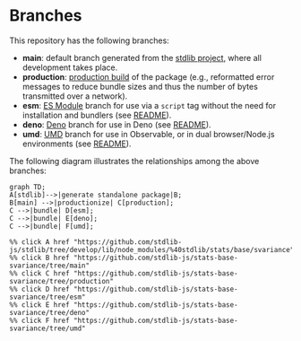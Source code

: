 <!--

@license Apache-2.0

Copyright (c) 2022 The Stdlib Authors.

Licensed under the Apache License, Version 2.0 (the "License");
you may not use this file except in compliance with the License.
You may obtain a copy of the License at

    http://www.apache.org/licenses/LICENSE-2.0

Unless required by applicable law or agreed to in writing, software
distributed under the License is distributed on an "AS IS" BASIS,
WITHOUT WARRANTIES OR CONDITIONS OF ANY KIND, either express or implied.
See the License for the specific language governing permissions and
limitations under the License.

-->

# Branches

This repository has the following branches:

-   **main**: default branch generated from the [stdlib project][stdlib-url], where all development takes place.
-   **production**: [production build][production-url] of the package (e.g., reformatted error messages to reduce bundle sizes and thus the number of bytes transmitted over a network).
-   **esm**: [ES Module][esm-url] branch for use via a `script` tag without the need for installation and bundlers (see [README][esm-readme]).
-   **deno**: [Deno][deno-url] branch for use in Deno (see [README][deno-readme]).
-   **umd**: [UMD][umd-url] branch for use in Observable, or in dual browser/Node.js environments (see [README][umd-readme]).

The following diagram illustrates the relationships among the above branches:

```mermaid
graph TD;
A[stdlib]-->|generate standalone package|B;
B[main] -->|productionize| C[production];
C -->|bundle| D[esm];
C -->|bundle| E[deno];
C -->|bundle| F[umd];

%% click A href "https://github.com/stdlib-js/stdlib/tree/develop/lib/node_modules/%40stdlib/stats/base/svariance"
%% click B href "https://github.com/stdlib-js/stats-base-svariance/tree/main"
%% click C href "https://github.com/stdlib-js/stats-base-svariance/tree/production"
%% click D href "https://github.com/stdlib-js/stats-base-svariance/tree/esm"
%% click E href "https://github.com/stdlib-js/stats-base-svariance/tree/deno"
%% click F href "https://github.com/stdlib-js/stats-base-svariance/tree/umd"
```

[stdlib-url]: https://github.com/stdlib-js/stdlib/tree/develop/lib/node_modules/%40stdlib/stats/base/svariance
[production-url]: https://github.com/stdlib-js/stats-base-svariance/tree/production
[deno-url]: https://github.com/stdlib-js/stats-base-svariance/tree/deno
[deno-readme]: https://github.com/stdlib-js/stats-base-svariance/blob/deno/README.md
[umd-url]: https://github.com/stdlib-js/stats-base-svariance/tree/umd
[umd-readme]: https://github.com/stdlib-js/stats-base-svariance/blob/umd/README.md
[esm-url]: https://github.com/stdlib-js/stats-base-svariance/tree/esm
[esm-readme]: https://github.com/stdlib-js/stats-base-svariance/blob/esm/README.md